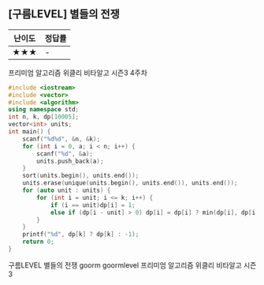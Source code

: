 ## [구름LEVEL] 별들의 전쟁

| 난이도 | 정답률 |
| ------ | ------ |
| ★★★    | -      |



프리미엄 알고리즘 위클리 비타알고 시즌3 4주차

```c++
#include <iostream>
#include <vector>
#include <algorithm>
using namespace std;
int n, k, dp[10005];
vector<int> units;
int main() {
	scanf("%d%d", &n, &k);
	for (int i = 0, a; i < n; i++) {
		scanf("%d", &a);
		units.push_back(a);
	}
	sort(units.begin(), units.end());
	units.erase(unique(units.begin(), units.end()), units.end());
	for (auto unit : units) {
		for (int i = unit; i <= k; i++) {
			if (i == unit)dp[i] = 1;
			else if (dp[i - unit] > 0) dp[i] = dp[i] ? min(dp[i], dp[i - unit] + 1) : dp[i - unit] + 1;
		}
	}
	printf("%d", dp[k] ? dp[k] : -1);
	return 0;
}

```





구름LEVEL 별들의 전쟁 goorm goormlevel 프리미엄 알고리즘 위클리 비타알고 시즌3

